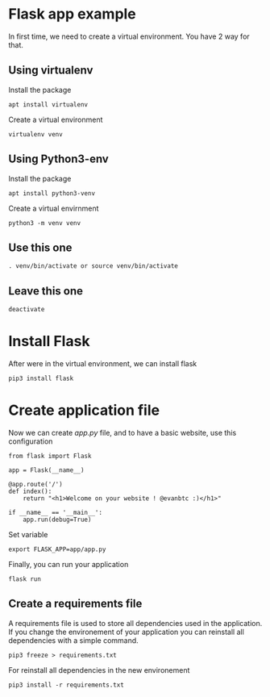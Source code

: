 # Flask app example

In first time, we need to create a virtual environment. You have 2 way for that.

## Using virtualenv

Install the package
```
apt install virtualenv
```

Create a virtual environment
```
virtualenv venv
```

## Using Python3-env

Install the package
```
apt install python3-venv
```

Create a virtual envirnment
```
python3 -m venv venv
```

## Use this one
```
. venv/bin/activate or source venv/bin/activate
```

## Leave this one
```
deactivate
```

# Install Flask

After were in the virtual environment, we can install flask
```
pip3 install flask
```

# Create application file
Now we can create *app.py* file, and to have a basic website, use this configuration
```
from flask import Flask

app = Flask(__name__)

@app.route('/')
def index():
    return "<h1>Welcome on your website ! @evanbtc :)</h1>"

if __name__ == '__main__':
	app.run(debug=True)
```

Set variable
```
export FLASK_APP=app/app.py
```

Finally, you can run your application
```
flask run
```

## Create a requirements file
A requirements file is used to store all dependencies used in the application. If you change the environement of your application you can reinstall all dependencies with a simple command.
```
pip3 freeze > requirements.txt
```

For reinstall all dependencies in the new environement
```
pip3 install -r requirements.txt
```

